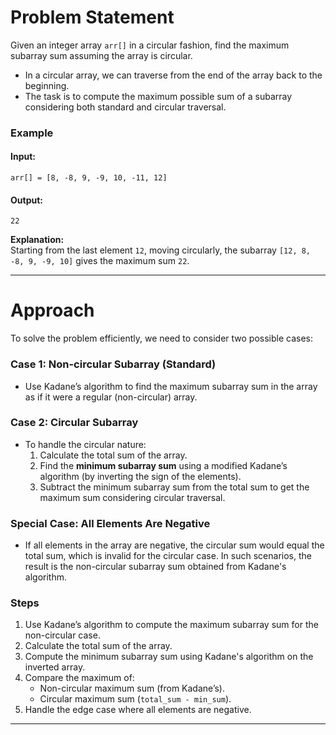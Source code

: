 # Problem Statement

Given an integer array `arr[]` in a circular fashion, find the maximum subarray sum assuming the array is circular.  

- In a circular array, we can traverse from the end of the array back to the beginning.  
- The task is to compute the maximum possible sum of a subarray considering both standard and circular traversal.

### Example

#### Input:
`arr[] = [8, -8, 9, -9, 10, -11, 12]`

#### Output:
`22`

**Explanation:**  
Starting from the last element `12`, moving circularly, the subarray `[12, 8, -8, 9, -9, 10]` gives the maximum sum `22`.

---

# Approach

To solve the problem efficiently, we need to consider two possible cases:

### Case 1: Non-circular Subarray (Standard)
- Use Kadane’s algorithm to find the maximum subarray sum in the array as if it were a regular (non-circular) array.

### Case 2: Circular Subarray
- To handle the circular nature:
  1. Calculate the total sum of the array.
  2. Find the **minimum subarray sum** using a modified Kadane’s algorithm (by inverting the sign of the elements).
  3. Subtract the minimum subarray sum from the total sum to get the maximum sum considering circular traversal.

### Special Case: All Elements Are Negative
- If all elements in the array are negative, the circular sum would equal the total sum, which is invalid for the circular case. In such scenarios, the result is the non-circular subarray sum obtained from Kadane's algorithm.

### Steps
1. Use Kadane’s algorithm to compute the maximum subarray sum for the non-circular case.
2. Calculate the total sum of the array.
3. Compute the minimum subarray sum using Kadane's algorithm on the inverted array.
4. Compare the maximum of:
   - Non-circular maximum sum (from Kadane’s).
   - Circular maximum sum (`total_sum - min_sum`).
5. Handle the edge case where all elements are negative.

---
